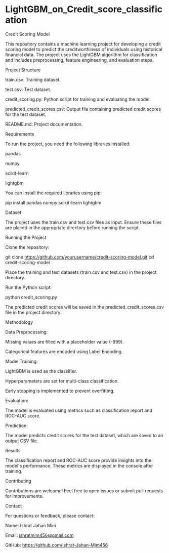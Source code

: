 # LightGBM_on_Credit_score_classification
Credit Scoring Model

This repository contains a machine learning project for developing a credit scoring model to predict the creditworthiness of individuals using historical financial data. The project uses the LightGBM algorithm for classification and includes preprocessing, feature engineering, and evaluation steps.

Project Structure

train.csv: Training dataset.

test.csv: Test dataset.

credit_scoring.py: Python script for training and evaluating the model.

predicted_credit_scores.csv: Output file containing predicted credit scores for the test dataset.

README.md: Project documentation.

Requirements

To run the project, you need the following libraries installed:

pandas

numpy

scikit-learn

lightgbm

You can install the required libraries using pip:

pip install pandas numpy scikit-learn lightgbm

Dataset

The project uses the train.csv and test.csv files as input. Ensure these files are placed in the appropriate directory before running the script.

Running the Project

Clone the repository:

git clone https://github.com/yourusername/credit-scoring-model.git
cd credit-scoring-model

Place the training and test datasets (train.csv and test.csv) in the project directory.

Run the Python script:

python credit_scoring.py

The predicted credit scores will be saved in the predicted_credit_scores.csv file in the project directory.

Methodology

Data Preprocessing:

Missing values are filled with a placeholder value (-999).

Categorical features are encoded using Label Encoding.

Model Training:

LightGBM is used as the classifier.

Hyperparameters are set for multi-class classification.

Early stopping is implemented to prevent overfitting.

Evaluation:

The model is evaluated using metrics such as classification report and ROC-AUC score.

Prediction:

The model predicts credit scores for the test dataset, which are saved to an output CSV file.

Results

The classification report and ROC-AUC score provide insights into the model's performance. These metrics are displayed in the console after training.

Contributing

Contributions are welcome! Feel free to open issues or submit pull requests for improvements.



Contact

For questions or feedback, please contact:

Name: Ishrat Jahan Mim

Email: ishratmim456@gmail.com

GitHub: https://github.com/Ishrat-Jahan-Mim456

